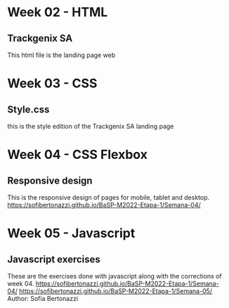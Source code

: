 # Week 02 - HTML
## Trackgenix SA
This html file is the landing page web

# Week 03 - CSS
## Style.css 
this is the style edition of the Trackgenix SA landing page

# Week 04 - CSS Flexbox
## Responsive design
This is the responsive design of pages for mobile, tablet and desktop.
https://sofibertonazzi.github.io/BaSP-M2022-Etapa-1/Semana-04/

# Week 05 - Javascript
## Javascript exercises
These are the exercises done with javascript along with the corrections of week 04.
https://sofibertonazzi.github.io/BaSP-M2022-Etapa-1/Semana-04/
https://sofibertonazzi.github.io/BaSP-M2022-Etapa-1/Semana-05/
Author: Sofía Bertonazzi

